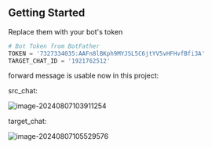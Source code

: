 

## Getting Started



Replace them with your bot's token

```python
# Bot Token from BotFather
TOKEN = '7327334035:AAFn8lBKph9MYJSL5C6jtYV5vHFHvfBfi3A'
TARGET_CHAT_ID = '1921762512'
```

forward message is usable now in this project:



src_chat:

![image-20240807103911254](C:\Users\15212\AppData\Roaming\Typora\typora-user-images\image-20240807103911254.png)

target_chat:

![image-20240807105529576](C:\Users\15212\AppData\Roaming\Typora\typora-user-images\image-20240807105529576.png)